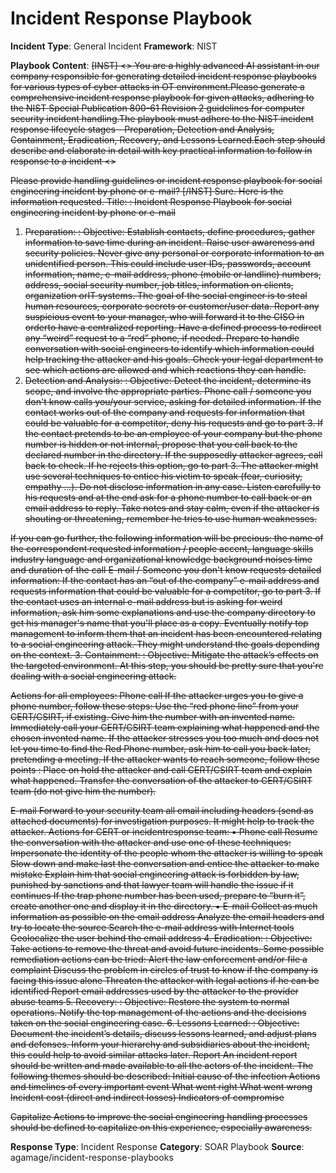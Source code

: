 # Incident Response Playbook

**Incident Type**: General Incident
**Framework**: NIST

**Playbook Content**:
<s>[INST] <<SYS>>
You are a highly advanced AI assistant in our company responsible for generating detailed incident response playbooks for various types of cyber attacks in OT environment.Please generate a comprehensive incident response playbook for given attacks, adhering to the NIST Special Publication 800-61 Revision 2 guidelines for computer security incident handling.The playbook must adhere to the NIST incident response lifecycle stages - Preparation, Detection and Analysis, Containment, Eradication, Recovery, and Lessons Learned.Each step should describe and elaborate in detail with key practical information to follow in response to a incident
<</SYS>>

Please provide handling guidelines or incident response playbook for social engineering incident by phone or e-mail? [/INST] Sure. Here is the information requested.
Title: : Incident Response Playbook for social engineering incident by phone or e-mail
1. Preparation: : Objective: Establish contacts, define procedures, gather information to save time during an incident.
Raise user awareness and security policies.
Never give any personal or corporate information to an unidentified person. This could include user IDs, passwords, account information, name, e-mail address, phone (mobile or landline) numbers, address, social security number, job titles, information on clients, organization orIT systems. The goal of the social engineer is to steal human resources, corporate secrets or customer/user data. 
Report any suspicious event to your manager, who will forward it to the CISO in orderto have a centralized reporting. 
Have a defined process to redirect any “weird” request to a “red” phone, if needed. 
Prepare to handle conversation with social engineers to identify which information could help tracking the attacker and his goals. 
Check your legal department to see which actions are allowed and which reactions they can handle.
2. Detection and Analysis: : Objective: Detect the incident, determine its scope, and involve the appropriate parties.
Phone call / someone you don't know calls you/your service, asking for detailed information. 
If the contact works out of the company and requests for information that could be valuable for a competitor, deny his requests and go to part 3.
If the contact pretends to be an employee of your company but the phone number is hidden or not internal, propose that you call back to the declared number in the directory. If the supposedly attacker agrees, call back to check. If he rejects this option, go to part 3.
The attacker might use several techniques to entice his victim to speak (fear, curiosity, empathy ...). Do not disclose information in any case. Listen carefully to his requests and at the end ask for a phone number to call back or an email address to reply. Take notes and stay calm, even if the attacker is shouting or threatening, remember he tries to use human weaknesses.

If you can go further, the following information will be precious: 
the name of the correspondent 
requested information / people 
accent, language skills 
industry language and organizational knowledge 
background noises 
time and duration of the call 
E-mail / Someone you don't know requests detailed information: 
If the contact has an “out of the company” e-mail address and requests information that could be valuable for a competitor, go to part 3. 
If the contact uses an internal e-mail address but is asking for weird information, ask him some explanations and use the company directory to get his manager's name that you'll place as a copy.
Eventually notify top management to inform them that an incident has been encountered relating to a social engineering attack. They might understand the goals depending on the context.
3. Containment: : Objective: Mitigate the attack’s effects on the targeted environment.
At this step, you should be pretty sure that you're dealing with a social engineering attack. 

Actions for all employees: 
Phone call 
If the attacker urges you to give a phone number, follow these steps: 
Use the “red phone line” from your CERT/CSIRT, if existing. 
Give him the number with an invented name. 
Immediately call your CERT/CSIRT team explaining what happened and the chosen invented name. 
If the attacker stresses you too much and does not let you time to find the Red Phone number, ask him to call you back later, pretending a meeting. If the attacker wants to reach someone, follow these points : 
Place on hold the attacker and call CERT/CSIRT team and explain what happened. 
Transfer the conversation of the attacker to CERT/CSIRT team (do not give him the number). 

E-mail 
Forward to your security team all email including headers (send as attached documents) for investigation purposes. It might help to track the attacker.
Actions for CERT or incidentresponse team: 
▪ Phone call Resume the conversation with the attacker and use one of these techniques: 
Impersonate the identity of the people whom the attacker is willing to speak 
Slow down and make last the conversation and entice the attacker to make mistake 
Explain him that social engineering attack is forbidden by law, punished by sanctions and that lawyer team will handle the issue if it continues 
If the trap phone number has been used, prepare to “burn it”, create another one and display it in the directory. 
▪ E-mail 
Collect as much information as possible on the email address 
Analyze the email headers and try to locate the source 
Search the e-mail address with Internet tools 
Geolocalize the user behind the email address
4. Eradication: : Objective: Take actions to remove the threat and avoid future incidents.
Some possible remediation actions can be tried: 
Alert the law enforcement and/or file a complaint 
Discuss the problem in circles of trust to know if the company is facing this issue alone 
Threaten the attacker with legal actions if he can be identified 
Report email addresses used by the attacker to the provider abuse teams
5. Recovery: : Objective: Restore the system to normal operations.
Notify the top management of the actions and the decisions taken on the social engineering case.
6. Lessons Learned: : Objective: Document the incident’s details, discuss lessons learned, and adjust plans and defenses.
Inform your hierarchy and subsidiaries about the incident, this could help to avoid similar attacks later. 
Report 
An incident report should be written and made available to all the actors of the incident. 
The following themes should be described: 
Initial cause of the infection 
Actions and timelines of every important event 
What went right 
What went wrong 
Incident cost (direct and indirect losses) 
Indicators of compromise 

Capitalize 
Actions to improve the social engineering handling processes should be defined to capitalize on this experience, especially awareness.</s>



**Response Type**: Incident Response
**Category**: SOAR Playbook
**Source**: agamage/incident-response-playbooks
